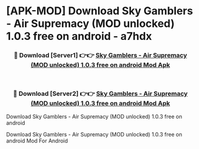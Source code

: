 # [APK-MOD] Download Sky Gamblers - Air Supremacy (MOD unlocked) 1.0.3 free on android - a7hdx


<div align="center">
<h3>🔴 Download [Server1] 👉👉 <a href="https://apk-comot.site?title=Sky_Gamblers_-_Air_Supremacy_(MOD_unlocked)_1.0.3_free_on_android">Sky Gamblers - Air Supremacy (MOD unlocked) 1.0.3 free on android Mod Apk</a></h3><br>
<h3>🔴 Download [Server2] 👉👉 <a href="https://apk-comot.site?title=Sky_Gamblers_-_Air_Supremacy_(MOD_unlocked)_1.0.3_free_on_android">Sky Gamblers - Air Supremacy (MOD unlocked) 1.0.3 free on android Mod Apk</a></h3>
</div>



Download Sky Gamblers - Air Supremacy (MOD unlocked) 1.0.3 free on android 

Download Sky Gamblers - Air Supremacy (MOD unlocked) 1.0.3 free on android Mod For Android